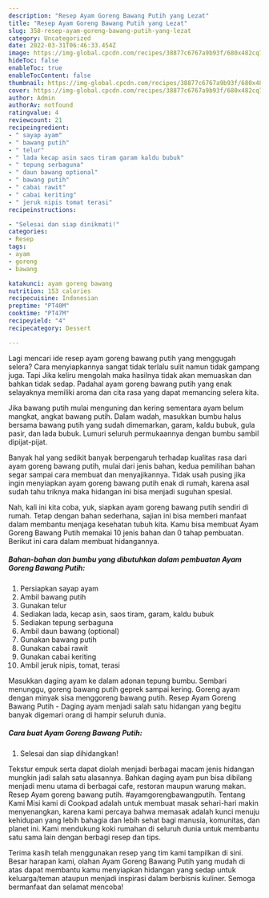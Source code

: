 ```yaml
---
description: "Resep Ayam Goreng Bawang Putih yang Lezat"
title: "Resep Ayam Goreng Bawang Putih yang Lezat"
slug: 358-resep-ayam-goreng-bawang-putih-yang-lezat
category: Uncategorized
date: 2022-03-31T06:46:33.454Z
image: https://img-global.cpcdn.com/recipes/38877c6767a9b93f/680x482cq70/ayam-goreng-bawang-putih-foto-resep-utama.jpg
hideToc: false
enableToc: true
enableTocContent: false
thumbnail: https://img-global.cpcdn.com/recipes/38877c6767a9b93f/680x482cq70/ayam-goreng-bawang-putih-foto-resep-utama.jpg
cover: https://img-global.cpcdn.com/recipes/38877c6767a9b93f/680x482cq70/ayam-goreng-bawang-putih-foto-resep-utama.jpg
author: Admin
authorAv: notfound
ratingvalue: 4
reviewcount: 21
recipeingredient:
- " sayap ayam"
- " bawang putih"
- " telur"
- " lada kecap asin saos tiram garam kaldu bubuk"
- " tepung serbaguna"
- " daun bawang optional"
- " bawang putih"
- " cabai rawit"
- " cabai keriting"
- " jeruk nipis tomat terasi"
recipeinstructions:

- "Selesai dan siap dinikmati!"
categories:
- Resep
tags:
- ayam
- goreng
- bawang

katakunci: ayam goreng bawang 
nutrition: 153 calories
recipecuisine: Indonesian
preptime: "PT40M"
cooktime: "PT47M"
recipeyield: "4"
recipecategory: Dessert

---
```



Lagi mencari ide resep ayam goreng bawang putih yang menggugah selera? Cara menyiapkannya sangat tidak terlalu sulit namun tidak gampang juga. Tapi Jika keliru mengolah maka hasilnya tidak akan memuaskan dan bahkan tidak sedap. Padahal ayam goreng bawang putih yang enak selayaknya memiliki aroma dan cita rasa yang dapat memancing selera kita.


Jika bawang putih mulai menguning dan kering sementara ayam belum mangkat, angkat bawang putih. Dalam wadah, masukkan bumbu halus bersama bawang putih yang sudah dimemarkan, garam, kaldu bubuk, gula pasir, dan lada bubuk. Lumuri seluruh permukaannya dengan bumbu sambil dipijat-pijat.

Banyak hal yang sedikit banyak berpengaruh terhadap kualitas rasa dari ayam goreng bawang putih, mulai dari jenis bahan, kedua pemilihan bahan segar sampai cara membuat dan menyajikannya. Tidak usah pusing jika ingin menyiapkan ayam goreng bawang putih enak di rumah, karena asal sudah tahu triknya maka hidangan ini bisa menjadi suguhan spesial.


Nah, kali ini kita coba, yuk, siapkan ayam goreng bawang putih sendiri di rumah. Tetap dengan bahan sederhana, sajian ini bisa memberi manfaat dalam membantu menjaga kesehatan tubuh kita. Kamu bisa membuat Ayam Goreng Bawang Putih memakai 10 jenis bahan dan 0 tahap pembuatan. Berikut ini cara dalam membuat hidangannya.

<!--inarticleads1-->

##### Bahan-bahan dan bumbu yang dibutuhkan dalam pembuatan Ayam Goreng Bawang Putih:

1. Persiapkan  sayap ayam
1. Ambil  bawang putih
1. Gunakan  telur
1. Sediakan  lada, kecap asin, saos tiram, garam, kaldu bubuk
1. Sediakan  tepung serbaguna
1. Ambil  daun bawang (optional)
1. Gunakan  bawang putih
1. Gunakan  cabai rawit
1. Gunakan  cabai keriting
1. Ambil  jeruk nipis, tomat, terasi


Masukkan daging ayam ke dalam adonan tepung bumbu. Sembari menunggu, goreng bawang putih geprek sampai kering. Goreng ayam dengan minyak sisa menggoreng bawang putih. Resep Ayam Goreng Bawang Putih - Daging ayam menjadi salah satu hidangan yang begitu banyak digemari orang di hampir seluruh dunia. 

<!--inarticleads2-->

##### Cara buat Ayam Goreng Bawang Putih:


1. Selesai dan siap dihidangkan!

Tekstur empuk serta dapat diolah menjadi berbagai macam jenis hidangan mungkin jadi salah satu alasannya. Bahkan daging ayam pun bisa dibilang menjadi menu utama di berbagai cafe, restoran maupun warung makan. Resep Ayam goreng bawang putih. #ayamgorengbawangputih. Tentang Kami Misi kami di Cookpad adalah untuk membuat masak sehari-hari makin menyenangkan, karena kami percaya bahwa memasak adalah kunci menuju kehidupan yang lebih bahagia dan lebih sehat bagi manusia, komunitas, dan planet ini. Kami mendukung koki rumahan di seluruh dunia untuk membantu satu sama lain dengan berbagi resep dan tips. 

Terima kasih telah menggunakan resep yang tim kami tampilkan di sini. Besar harapan kami, olahan Ayam Goreng Bawang Putih yang mudah di atas dapat membantu kamu menyiapkan hidangan yang sedap untuk keluarga/teman ataupun menjadi inspirasi dalam berbisnis kuliner. Semoga bermanfaat dan selamat mencoba!
